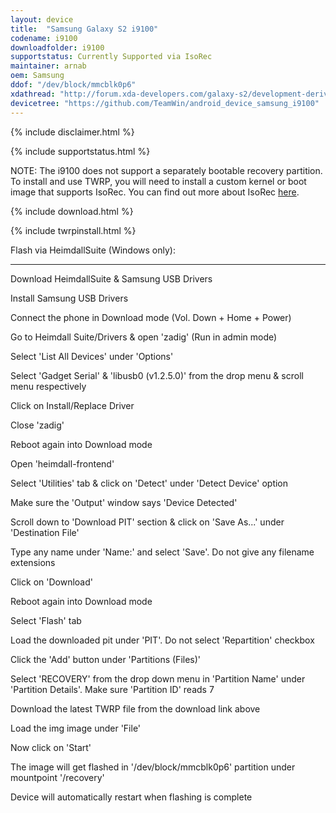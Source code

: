 ```yaml
---
layout: device
title:  "Samsung Galaxy S2 i9100"
codename: i9100
downloadfolder: i9100
supportstatus: Currently Supported via IsoRec
maintainer: arnab
oem: Samsung
ddof: "/dev/block/mmcblk0p6"
xdathread: "http://forum.xda-developers.com/galaxy-s2/development-derivatives/recovery-twrp-3-0-0-0-t3330457"
devicetree: "https://github.com/TeamWin/android_device_samsung_i9100"
---
```


{% include disclaimer.html %}

{% include supportstatus.html %}

NOTE: The i9100 does not support a separately bootable recovery partition. To install and use TWRP, you will need to install a custom kernel or boot image that supports IsoRec. You can find out more about IsoRec [here](http://forum.xda-developers.com/galaxy-s2/orig-development/isorec-isolated-recovery-galaxy-s2-t3291176).

{% include download.html %}

{% include twrpinstall.html %}

<html>
<div class='page-heading'>Flash via HeimdallSuite (Windows only):</div>
<a id='heimdall'></a>
<hr />
<p class="text">Download HeimdallSuite & Samsung USB Drivers</p>
<p class="text">Install Samsung USB Drivers</p>
<p class="text">Connect the phone in Download mode (Vol. Down + Home + Power)</p>
<p class="text">Go to Heimdall Suite/Drivers & open 'zadig' (Run in admin mode)</p>
<p class="text">Select 'List All Devices' under 'Options'</p>
<p class="text">Select 'Gadget Serial' & 'libusb0 (v1.2.5.0)' from the drop menu & scroll menu respectively</p>
<p class="text">Click on Install/Replace Driver</p>
<p class="text">Close 'zadig'</p>
<p class="text">Reboot again into Download mode</p>
<p class="text">Open 'heimdall-frontend'</p>
<p class="text">Select 'Utilities' tab & click on 'Detect' under 'Detect Device' option</p>
<p class="text">Make sure the 'Output' window says 'Device Detected'</p>
<p class="text">Scroll down to 'Download PIT' section & click on 'Save As...' under 'Destination File'</p>
<p class="text">Type any name under 'Name:' and select 'Save'. Do not give any filename extensions</p>
<p class="text">Click on 'Download'</p>
<p class="text">Reboot again into Download mode</p>
<p class="text">Select 'Flash' tab</p>
<p class="text">Load the downloaded pit under 'PIT'. Do not select 'Repartition' checkbox</p>
<p class="text">Click the 'Add' button under 'Partitions (Files)'</p>
<p class="text">Select 'RECOVERY' from the drop down menu in 'Partition Name' under 'Partition Details'. Make sure 'Partition ID' reads 7</p>
<p class="text">Download the latest TWRP file from the download link above</p>
<p class="text">Load the img image under 'File'</p>
<p class="text">Now click on 'Start'</p>
<p class="text">The image will get flashed in '/dev/block/mmcblk0p6' partition under mountpoint '/recovery'</p>
<p class="text">Device will automatically restart when flashing is complete</p>
</html>
